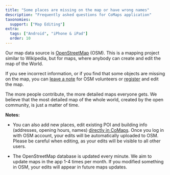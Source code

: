 ```yaml
---
title: "Some places are missing on the map or have wrong names"
description: "Frequently asked questions for CoMaps application"
taxonomies:
  support: ["Map Editing"]
extra:
  tags: ["Android", "iPhone & iPad"]
  order: 10
---
```


Our map data source is [OpenStreetMap](https://www.openstreetmap.org/) (OSM). This is a mapping project similar to Wikipedia, but for maps, where anybody can create and edit the map of the World.

If you see incorrect information, or if you find that some objects are missing on the map, you can [leave a note](@/support/osm-notes/index.md) for OSM volunteers or [register](https://www.openstreetmap.org/user/new) and edit the map.

The more people contribute, the more detailed maps everyone gets. We believe that the most detailed map of the whole world, created by the open community, is just a matter of time.

**Notes:**

* You can also add new places, edit existing POI and building info (addresses, opening hours, names) [directly in CoMaps](@/support/editing-with-CoMaps/index.md). Once you log in with OSM account, your edits will be automatically uploaded to OSM. Please be careful when editing, as your edits will be visible to all other users.

* The OpenStreetMap database is updated every minute. We aim to update maps in the app 1-4 times per month. If you modified something in OSM, your edits will appear in future maps updates.
